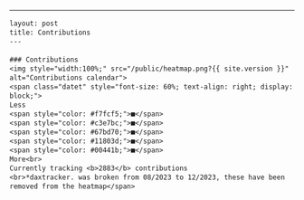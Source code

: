 ---
    layout: post
    title: Contributions
    ---

    ### Contributions
    <img style="width:100%;" src="/public/heatmap.png?{{ site.version }}" alt="Contributions calendar">
    <span class="datet" style="font-size: 60%; text-align: right; display: block;">
    Less
    <span style="color: #f7fcf5;">■</span>
    <span style="color: #c3e7bc;">■</span>
    <span style="color: #67bd70;">■</span>
    <span style="color: #11803d;">■</span>
    <span style="color: #00441b;">■</span>
    More<br>
    Currently tracking <b>2883</b> contributions
    <br>*daxtracker. was broken from 08/2023 to 12/2023, these have been removed from the heatmap</span>
    